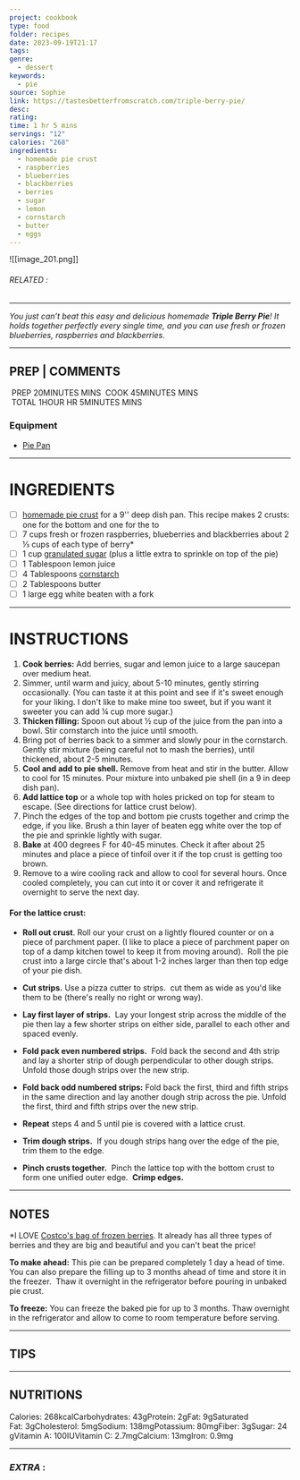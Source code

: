 ```yaml
---
project: cookbook
type: food
folder: recipes
date: 2023-09-19T21:17
tags: 
genre:
  - dessert
keywords:
  - pie
source: Sophie
link: https://tastesbetterfromscratch.com/triple-berry-pie/
desc: 
rating: 
time: 1 hr 5 mins
servings: "12"
calories: "268"
ingredients:
  - homemade pie crust
  - raspberries
  - blueberries
  - blackberries
  - berries
  - sugar
  - lemon
  - cornstarch
  - butter
  - eggs
---
```


![[image_201.png]]
###### *RELATED* : 
---
_You just can’t beat this easy and delicious homemade **Triple Berry Pie**! It holds together perfectly every single time, and you can use fresh or frozen blueberries, raspberries and blackberries._

---
## PREP | COMMENTS

 PREP 20MINUTES MINS
 COOK 45MINUTES MINS
 TOTAL 1HOUR HR 5MINUTES MINS
 
### Equipment

- [Pie Pan](https://amzn.to/3MLqhPt)


---
# INGREDIENTS

- [ ] [homemade pie crust](https://tastesbetterfromscratch.com/perfect-pie-crust/) for a 9'' deep dish pan. This recipe makes 2 crusts: one for the bottom and one for the to
- [ ] 7 cups fresh or frozen raspberries, blueberries and blackberries about 2 ⅓ cups of each type of berry*
- [ ] 1 cup [granulated sugar](https://amzn.to/3GM8ipw) (plus a little extra to sprinkle on top of the pie)
- [ ] 1 Tablespoon lemon juice
- [ ] 4 Tablespoons [cornstarch](https://amzn.to/3Dfk2Af)
- [ ] 2 Tablespoons butter
- [ ] 1 large egg white beaten with a fork

---
# INSTRUCTIONS

1. **Cook berries:** Add berries, sugar and lemon juice to a large saucepan over medium heat. 
2. Simmer, until warm and juicy, about 5-10 minutes, gently stirring occasionally. (You can taste it at this point and see if it's sweet enough for your liking. I don't like to make mine too sweet, but if you want it sweeter you can add ¼ cup more sugar.)
3. **Thicken filling:** Spoon out about ½ cup of the juice from the pan into a bowl. Stir cornstarch into the juice until smooth. 
4. Bring pot of berries back to a simmer and slowly pour in the cornstarch. Gently stir mixture (being careful not to mash the berries), until thickened, about 2-5 minutes.
5. **Cool and add to pie shell.** Remove from heat and stir in the butter. Allow to cool for 15 minutes. Pour mixture into unbaked pie shell (in a 9 in deep dish pan).
6. **Add lattice top** or a whole top with holes pricked on top for steam to escape. (See directions for lattice crust below).
7. Pinch the edges of the top and bottom pie crusts together and crimp the edge, if you like. Brush a thin layer of beaten egg white over the top of the pie and sprinkle lightly with sugar. 
8. **Bake** at 400 degrees F for 40-45 minutes. Check it after about 25 minutes and place a piece of tinfoil over it if the top crust is getting too brown. 
9. Remove to a wire cooling rack and allow to cool for several hours. Once cooled completely, you can cut into it or cover it and refrigerate it overnight to serve the next day.
    

#### For the lattice crust:

- **Roll out crust**. Roll our your crust on a lightly floured counter or on a piece of parchment paper. (I like to place a piece of parchment paper on top of a damp kitchen towel to keep it from moving around).  Roll the pie crust into a large circle that's about 1-2 inches larger than then top edge of your pie dish. 
    
- **Cut strips.** Use a pizza cutter to strips.  cut them as wide as you'd like them to be (there's really no right or wrong way).  
    
- **Lay first layer of strips.**  Lay your longest strip across the middle of the pie then lay a few shorter strips on either side, parallel to each other and spaced evenly.  
    
- **Fold pack even numbered strips.**  Fold back the second and 4th strip and lay a shorter strip of dough perpendicular to other dough strips. Unfold those dough strips over the new strip.
    
- **Fold back odd numbered strips:** Fold back the first, third and fifth strips in the same direction and lay another dough strip across the pie. Unfold the first, third and fifth strips over the new strip.
    
- **Repeat** steps 4 and 5 until pie is covered with a lattice crust.
    
- **Trim dough strips.**  If you dough strips hang over the edge of the pie, trim them to the edge.
    
- **Pinch crusts together.**  Pinch the lattice top with the bottom crust to form one unified outer edge.  **Crimp edges.**

---
## NOTES

*I LOVE [Costco's bag of frozen berries](https://www.instacart.com/costco/products/32766-kirkland-signature-natures-three-berries-4-lb?aisle_id=750&department_id=119). It already has all three types of berries and they are big and beautiful and you can't beat the price!

**To make ahead:** This pie can be prepared completely 1 day a head of time.  You can also prepare the filling up to 3 months ahead of time and store it in the freezer.  Thaw it overnight in the refrigerator before pouring in unbaked pie crust.

**To freeze:** You can freeze the baked pie for up to 3 months. Thaw overnight in the refrigerator and allow to come to room temperature before serving.

---
## TIPS



---
## NUTRITIONS

Calories: 268kcalCarbohydrates: 43gProtein: 2gFat: 9gSaturated Fat: 3gCholesterol: 5mgSodium: 138mgPotassium: 80mgFiber: 3gSugar: 24gVitamin A: 100IUVitamin C: 2.7mgCalcium: 13mgIron: 0.9mg

---
### *EXTRA* :



